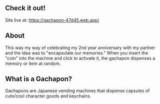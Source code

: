 ## Check it out!
Site live at: https://gachapon-47d45.web.app/

## About
This was my way of celebrating my 2nd year anniversary with my partner and the idea was to "encapsulate our memories." When you insert the "coin" into the machine and click to activate it, the gachapon dispenses a memory or item at random.  

## What is a Gachapon?
Gachapons are Japanese vending machines that dispense capsules of cute/cool character goods and keychains. 